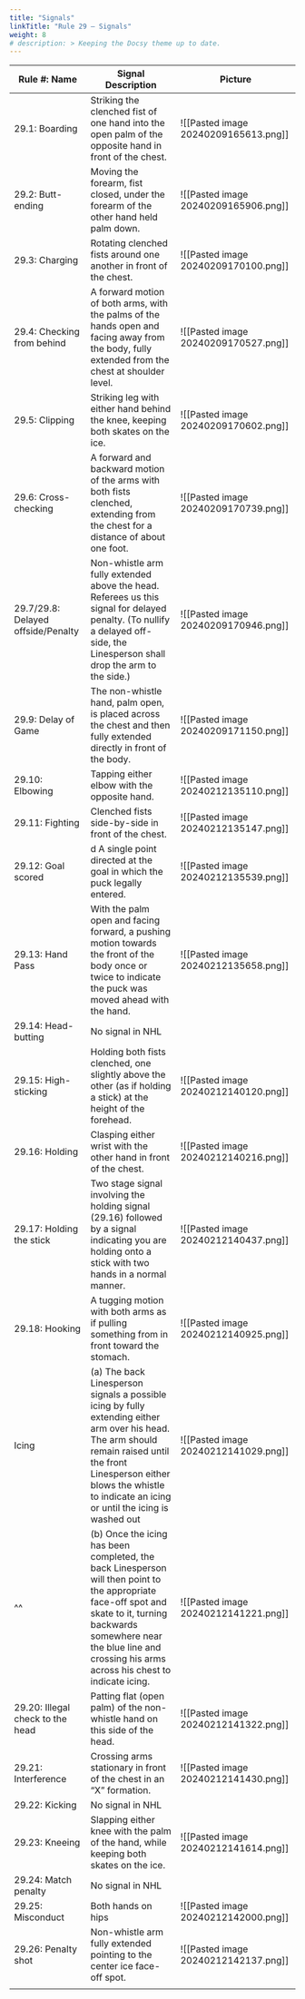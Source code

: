 ```yaml
---
title: "Signals"
linkTitle: "Rule 29 – Signals"
weight: 8
# description: > Keeping the Docsy theme up to date.
---
```


| Rule #: Name | Signal Description | Picture |
| ---- | ---- | ---- |
| 29.1: Boarding | Striking the clenched fist of one hand into the open palm of the opposite hand in front of the chest. | ![[Pasted image 20240209165613.png]] |
| 29.2: Butt-ending | Moving the forearm, fist closed, under the forearm of the other hand held palm down. | ![[Pasted image 20240209165906.png]] |
| 29.3: Charging | Rotating clenched fists around one another in front of the chest. | ![[Pasted image 20240209170100.png]] |
| 29.4: Checking from behind | A forward motion of both arms, with the palms of the hands open and facing away from the body, fully extended from the chest at shoulder level. | ![[Pasted image 20240209170527.png]] |
| 29.5: Clipping | Striking leg with either hand behind the knee, keeping both skates on the ice. | ![[Pasted image 20240209170602.png]] |
| 29.6: Cross-checking | A forward and backward motion of the arms with both fists clenched, extending from the chest for a distance of about one foot. | ![[Pasted image 20240209170739.png]] |
| 29.7/29.8: Delayed offside/Penalty | Non-whistle arm fully extended above the head. Referees us this signal for delayed penalty. (To nullify a delayed off-side, the Linesperson shall drop the arm to the side.) | ![[Pasted image 20240209170946.png]] |
| 29.9: Delay of Game | The non-whistle hand, palm open, is placed across the chest and then fully extended directly in front of the body. | ![[Pasted image 20240209171150.png]] |
| 29.10: Elbowing | Tapping either elbow with the opposite hand. | ![[Pasted image 20240212135110.png]] |
| 29.11: Fighting | Clenched fists side-by-side in front of the chest. | ![[Pasted image 20240212135147.png]] |
| 29.12: Goal scored | d A single point directed at the goal in which the puck legally entered. | ![[Pasted image 20240212135539.png]] |
| 29.13: Hand Pass | With the palm open and facing forward, a pushing motion towards the front of the body once or twice to indicate the puck was moved ahead with the hand. | ![[Pasted image 20240212135658.png]] |
| 29.14: Head-butting | No signal in NHL |  |
| 29.15: High-sticking | Holding both fists clenched, one slightly above the other (as if holding a stick) at the height of the forehead. | ![[Pasted image 20240212140120.png]] |
| 29.16: Holding | Clasping either wrist with the other hand in front of the chest. | ![[Pasted image 20240212140216.png]] |
| 29.17: Holding the stick | Two stage signal involving the holding signal (29.16) followed by a signal indicating you are holding onto a stick with two hands in a normal manner. | ![[Pasted image 20240212140437.png]] |
| 29.18: Hooking | A tugging motion with both arms as if pulling something from in front toward the stomach. | ![[Pasted image 20240212140925.png]] |
| Icing | (a) The back Linesperson signals a possible icing by fully extending either arm over his head. The arm should remain raised until the front Linesperson either blows the whistle to indicate an icing or until the icing is washed out | ![[Pasted image 20240212141029.png]] |
| ^^ | (b) Once the icing has been completed, the back Linesperson will then point to the appropriate face-off spot and skate to it, turning backwards somewhere near the blue line and crossing his arms across his chest to indicate icing. | ![[Pasted image 20240212141221.png]] |
| 29.20: Illegal check to the head | Patting flat (open palm) of the non-whistle hand on this side of the head. | ![[Pasted image 20240212141322.png]] |
| 29.21: Interference | Crossing arms stationary in front of the chest in an “X” formation. | ![[Pasted image 20240212141430.png]] |
| 29.22: Kicking | No signal in NHL |  |
| 29.23: Kneeing | Slapping either knee with the palm of the hand, while keeping both skates on the ice. | ![[Pasted image 20240212141614.png]] |
| 29.24: Match penalty | No signal in NHL |  |
| 29.25: Misconduct | Both hands on hips | ![[Pasted image 20240212142000.png]] |
| 29.26: Penalty shot | Non-whistle arm fully extended pointing to the center ice face-off spot. | ![[Pasted image 20240212142137.png]] |
|  |  |  |
